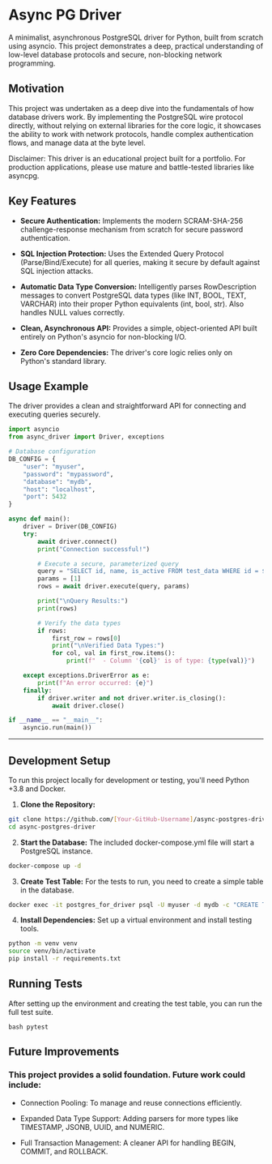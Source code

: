 # Async PG Driver

A minimalist, asynchronous PostgreSQL driver for Python, built from scratch using asyncio. This project demonstrates a deep, practical understanding of low-level database protocols and secure, non-blocking network programming.

## Motivation

This project was undertaken as a deep dive into the fundamentals of how database drivers work. By implementing the PostgreSQL wire protocol directly, without relying on external libraries for the core logic, it showcases the ability to work with network protocols, handle complex authentication flows, and manage data at the byte level.

Disclaimer: This driver is an educational project built for a portfolio. For production applications, please use mature and battle-tested libraries like asyncpg.

## Key Features

- **Secure Authentication:** Implements the modern SCRAM-SHA-256 challenge-response mechanism from scratch for secure password authentication.

- **SQL Injection Protection:** Uses the Extended Query Protocol (Parse/Bind/Execute) for all queries, making it secure by default against SQL injection attacks.

- **Automatic Data Type Conversion:** Intelligently parses RowDescription messages to convert PostgreSQL data types (like INT, BOOL, TEXT, VARCHAR) into their proper Python equivalents (int, bool, str). Also handles NULL values correctly.

- **Clean, Asynchronous API:** Provides a simple, object-oriented API built entirely on Python's asyncio for non-blocking I/O.

- **Zero Core Dependencies:** The driver's core logic relies only on Python's standard library.


## Usage Example

The driver provides a clean and straightforward API for connecting and executing queries securely.
```python
import asyncio
from async_driver import Driver, exceptions

# Database configuration
DB_CONFIG = {
    "user": "myuser",
    "password": "mypassword",
    "database": "mydb",
    "host": "localhost",
    "port": 5432
}

async def main():
    driver = Driver(DB_CONFIG)
    try:
        await driver.connect()
        print("Connection successful!")

        # Execute a secure, parameterized query
        query = "SELECT id, name, is_active FROM test_data WHERE id = $1;"
        params = [1]
        rows = await driver.execute(query, params)

        print("\nQuery Results:")
        print(rows)

        # Verify the data types
        if rows:
            first_row = rows[0]
            print("\nVerified Data Types:")
            for col, val in first_row.items():
                print(f"  - Column '{col}' is of type: {type(val)}")

    except exceptions.DriverError as e:
        print(f"An error occurred: {e}")
    finally:
        if driver.writer and not driver.writer.is_closing():
            await driver.close()

if __name__ == "__main__":
    asyncio.run(main())
```

---

## Development Setup

To run this project locally for development or testing, you'll need Python +3.8 and Docker.

1. **Clone the Repository:**
```bash
git clone https://github.com/[Your-GitHub-Username]/async-postgres-driver.git
cd async-postgres-driver
```

2. **Start the Database:**
The included docker-compose.yml file will start a PostgreSQL instance.
```bash
docker-compose up -d
```

3. **Create Test Table:**
For the tests to run, you need to create a simple table in the database. 

```bash
docker exec -it postgres_for_driver psql -U myuser -d mydb -c "CREATE TABLE test_data (id INT PRIMARY KEY, name TEXT, is_active BOOLEAN); INSERT INTO test_data VALUES (1, 'Alice', TRUE), (2, 'Bob', FALSE);"
```

4. **Install Dependencies:**
Set up a virtual environment and install testing tools.
```bash
python -m venv venv
source venv/bin/activate
pip install -r requirements.txt
```


## Running Tests

After setting up the environment and creating the test table, you can run the full test suite.

```bash pytest ```

## Future Improvements

### This project provides a solid foundation. Future work could include:

* Connection Pooling: To manage and reuse connections efficiently.

* Expanded Data Type Support: Adding parsers for more types like TIMESTAMP, JSONB, UUID, and NUMERIC.

* Full Transaction Management: A cleaner API for handling BEGIN, COMMIT, and ROLLBACK.
